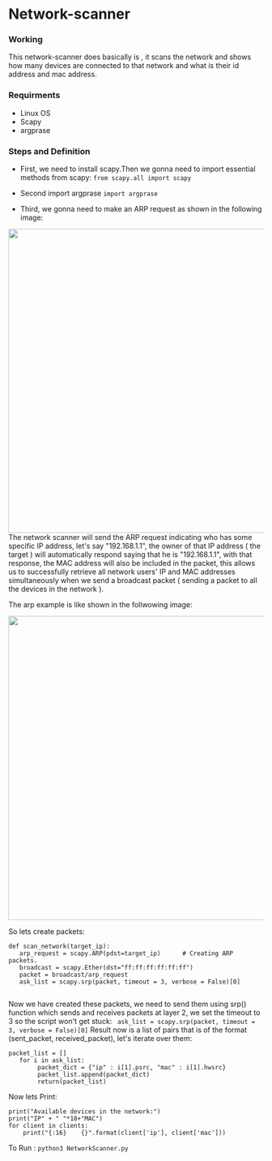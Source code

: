 # Network-scanner 


### Working
This network-scanner does basically is , it scans the network and shows how many devices are connected to that network and what is their id address and mac address.

### Requirments
* Linux OS
* Scapy
* argprase

### Steps and Definition
* First, we need to install scapy.Then we gonna need to import essential methods from scapy:
``` from scapy.all import scapy ```
* Second import argprase 
``` import argprase ```

* Third, we gonna need to make an ARP request as shown in the following image:
<img src = "https://www.thepythoncode.com/media/articles/building-network-scanner-using-scapy/arp_request1.jpg" width = '600'>
The network scanner will send the ARP request indicating who has some specific IP address, let's say "192.168.1.1", the owner of that IP address ( the target ) will automatically respond saying that he is "192.168.1.1", with that response, the MAC address will also be included in the packet, this allows us to successfully retrieve all network users' IP and MAC addresses simultaneously when we send a broadcast packet ( sending a packet to all the devices in the network ).

The arp example is like shown in the follwowing image:

<img src = "https://www.thepythoncode.com/media/articles/building-network-scanner-using-scapy/hacker.jpg" width = '600'>

So lets create packets:
```
def scan_network(target_ip):                            
   arp_request = scapy.ARP(pdst=target_ip)      # Creating ARP packets.
   broadcast = scapy.Ether(dst="ff:ff:ff:ff:ff:ff")
   packet = broadcast/arp_request 
   ask_list = scapy.srp(packet, timeout = 3, verbose = False)[0]
   
```
Now we have created these packets, we need to send them using srp() function which sends and receives packets at layer 2, we set the timeout to 3 so the script won't get stuck:
```  ask_list = scapy.srp(packet, timeout = 3, verbose = False)[0] ```
Result now is a list of pairs that is of the format (sent_packet, received_packet), let's iterate over them:
``` 
packet_list = []
   for i in ask_list:
        packet_dict = {"ip" : i[1].psrc, "mac" : i[1].hwsrc}
        packet_list.append(packet_dict)
        return(packet_list)
```

Now lets Print:
```
print("Available devices in the network:")
print("IP" + " "*18+"MAC")
for client in clients:
    print("{:16}    {}".format(client['ip'], client['mac']))
```
To Run :
``` python3 NetworkScanner.py ```

